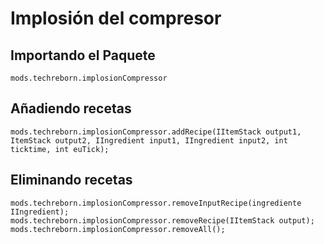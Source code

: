 # Implosión del compresor

## Importando el Paquete
`mods.techreborn.implosionCompressor`

## Añadiendo recetas
```zenscript
mods.techreborn.implosionCompressor.addRecipe(IItemStack output1, ItemStack output2, IIngredient input1, IIngredient input2, int ticktime, int euTick);
```

## Eliminando recetas
```zenscript
mods.techreborn.implosionCompressor.removeInputRecipe(ingrediente IIngredient);
mods.techreborn.implosionCompressor.removeRecipe(IItemStack output);
mods.techreborn.implosionCompressor.removeAll();
```